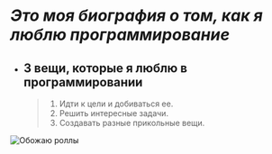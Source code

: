 # *Это моя биография о том, как я люблю программирование*

- ## 3 вещи, которые я люблю в программировании
  >1. Идти к цели и добиваться ее.
  >2. Решить интересные задачи.
  >3. Создавать разные прикольные вещи.

![Обожаю роллы](https://pos.zenge.kz/assets/menu/324/1485748092_3ea9:800.jpg)